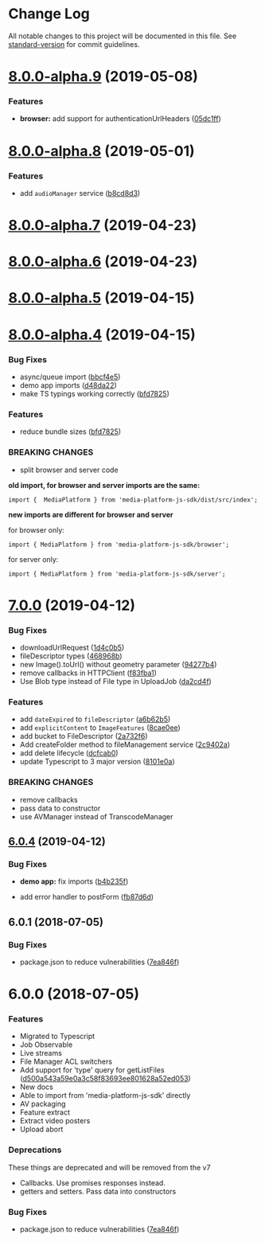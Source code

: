 # Change Log

All notable changes to this project will be documented in this file. See [standard-version](https://github.com/conventional-changelog/standard-version) for commit guidelines.

<a name="8.0.0-alpha.9"></a>
# [8.0.0-alpha.9](https://github.com/wix/media-platform-js-sdk/compare/v8.0.0-alpha.8...v8.0.0-alpha.9) (2019-05-08)


### Features

* **browser:** add support for authenticationUrlHeaders ([05dc1ff](https://github.com/wix/media-platform-js-sdk/commit/05dc1ff))



<a name="8.0.0-alpha.8"></a>
# [8.0.0-alpha.8](https://github.com/wix/media-platform-js-sdk/compare/v8.0.0-alpha.7...v8.0.0-alpha.8) (2019-05-01)


### Features

* add `audioManager` service ([b8cd8d3](https://github.com/wix/media-platform-js-sdk/commit/b8cd8d3))



<a name="8.0.0-alpha.7"></a>
# [8.0.0-alpha.7](https://github.com/wix/media-platform-js-sdk/compare/v8.0.0-alpha.6...v8.0.0-alpha.7) (2019-04-23)



<a name="8.0.0-alpha.6"></a>
# [8.0.0-alpha.6](https://github.com/wix/media-platform-js-sdk/compare/v8.0.0-alpha.5...v8.0.0-alpha.6) (2019-04-23)



<a name="8.0.0-alpha.5"></a>
# [8.0.0-alpha.5](https://github.com/wix/media-platform-js-sdk/compare/v8.0.0-alpha.4...v8.0.0-alpha.5) (2019-04-15)



<a name="8.0.0-alpha.4"></a>
# [8.0.0-alpha.4](https://github.com/wix/media-platform-js-sdk/compare/v7.0.0...v8.0.0-alpha.4) (2019-04-15)


### Bug Fixes

* async/queue import ([bbcf4e5](https://github.com/wix/media-platform-js-sdk/commit/bbcf4e5))
* demo app imports ([d48da22](https://github.com/wix/media-platform-js-sdk/commit/d48da22))
* make TS typings working correctly ([bfd7825](https://github.com/wix/media-platform-js-sdk/commit/bfd7825))

### Features
* reduce bundle sizes ([bfd7825](https://github.com/wix/media-platform-js-sdk/commit/bfd7825))

### BREAKING CHANGES
* split browser and server code

**old import, for browser and server imports are the same:**
```
import {  MediaPlatform } from 'media-platform-js-sdk/dist/src/index';
```

**new imports are different for browser and server**

for browser only:
```
import { MediaPlatform } from 'media-platform-js-sdk/browser';
```

for server only:
```
import { MediaPlatform } from 'media-platform-js-sdk/server';
```


<a name="7.0.0"></a>
# [7.0.0](https://github.com/wix/media-platform-js-sdk/compare/v6.0.4...v7.0.0) (2019-04-12)


### Bug Fixes

* downloadUrlRequest ([1d4c0b5](https://github.com/wix/media-platform-js-sdk/commit/1d4c0b5))
* fileDescriptor types ([468968b](https://github.com/wix/media-platform-js-sdk/commit/468968b))
* new Image().toUrl() without geometry parameter ([94277b4](https://github.com/wix/media-platform-js-sdk/commit/94277b4))
* remove callbacks in HTTPClient ([f83fba1](https://github.com/wix/media-platform-js-sdk/commit/f83fba1))
* Use Blob type instead of File type in UploadJob ([da2cd4f](https://github.com/wix/media-platform-js-sdk/commit/da2cd4f))


### Features

* add `dateExpired` to `fileDescriptor` ([a6b62b5](https://github.com/wix/media-platform-js-sdk/commit/a6b62b5))
* add `explicitContent` to `ImageFeatures` ([8cae0ee](https://github.com/wix/media-platform-js-sdk/commit/8cae0ee))
* add bucket to FileDescriptor ([2a732f6](https://github.com/wix/media-platform-js-sdk/commit/2a732f6))
* Add createFolder method to fileManagement service ([2c9402a](https://github.com/wix/media-platform-js-sdk/commit/2c9402a))
* add delete lifecycle ([dcfcab0](https://github.com/wix/media-platform-js-sdk/commit/dcfcab0))
* update Typescript to 3 major version ([8101e0a](https://github.com/wix/media-platform-js-sdk/commit/8101e0a))

### BREAKING CHANGES

* remove callbacks
* pass data to constructor
* use AVManager instead of TranscodeManager

<a name="6.0.4"></a>
## [6.0.4](https://github.com/wix/media-platform-js-sdk/compare/v6.0.1...v6.0.4) (2019-04-12)


### Bug Fixes

* **demo app:** fix imports ([b4b235f](https://github.com/wix/media-platform-js-sdk/commit/b4b235f))

* add error handler to postForm ([fb87d6d](https://github.com/wix/media-platform-js-sdk/commit/fb87d6d))


<a name="6.0.1"></a>
## 6.0.1 (2018-07-05)


### Bug Fixes

* package.json to reduce vulnerabilities ([7ea846f](https://github.com/wix/media-platform-js-sdk/commit/7ea846f))



<a name="6.0.0"></a>
# 6.0.0 (2018-07-05)

### Features

* Migrated to Typescript
* Job Observable
* Live streams
* File Manager ACL switchers
* Add support for 'type' query for getListFiles ([d500a543a59e0a3c58f83693ee801628a52ed053](https://github.com/wix/media-platform-js-sdk/commit/d500a543a59e0a3c58f83693ee801628a52ed053))
* New docs
* Able to import from 'media-platform-js-sdk' directly
* AV packaging
* Feature extract
* Extract video posters
* Upload abort

### Deprecations

These things are deprecated and will be removed from the v7

* Callbacks. Use promises responses instead.
* getters and setters. Pass data into constructors

### Bug Fixes

* package.json to reduce vulnerabilities ([7ea846f](https://github.com/wix/media-platform-js-sdk/commit/7ea846f))
